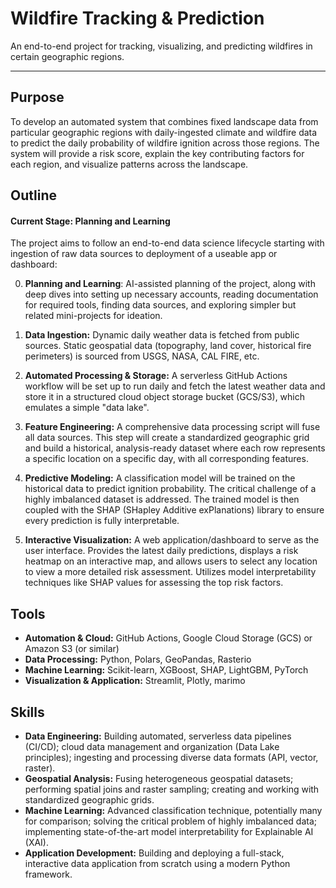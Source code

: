 # Wildfire Tracking & Prediction
An end-to-end project for tracking, visualizing, and predicting wildfires in certain geographic regions.

---

## Purpose

To develop an automated system that combines fixed landscape data from particular geographic regions with daily-ingested climate and wildfire data to predict the daily probability of wildfire ignition across those regions. The system will provide a risk score, explain the key contributing factors for each region, and visualize patterns across the landscape.

## Outline
#### Current Stage: Planning and Learning

The project aims to follow an end-to-end data science lifecycle starting with ingestion of raw data sources to deployment of a useable app or dashboard:

0. **Planning and Learning**: AI-assisted planning of the project, along with deep dives into setting up necessary accounts, reading documentation for required tools, finding data sources, and exploring simpler but related mini-projects for ideation.
   
2.  **Data Ingestion:** Dynamic daily weather data is fetched from public sources. Static geospatial data (topography, land cover, historical fire perimeters) is sourced from USGS, NASA, CAL FIRE, etc.

3.  **Automated Processing & Storage:** A serverless GitHub Actions workflow will be set up to run daily and fetch the latest weather data and store it in a structured cloud object storage bucket (GCS/S3), which emulates a simple "data lake".

4.  **Feature Engineering:** A comprehensive data processing script will fuse all data sources. This step will create a standardized geographic grid and build a historical, analysis-ready dataset where each row represents a specific location on a specific day, with all corresponding features.

5.  **Predictive Modeling:** A classification model will be trained on the historical data to predict ignition probability. The critical challenge of a highly imbalanced dataset is addressed. The trained model is then coupled with the SHAP (SHapley Additive exPlanations) library to ensure every prediction is fully interpretable.

6.  **Interactive Visualization:** A web application/dashboard to serve as the user interface. Provides the latest daily predictions, displays a risk heatmap on an interactive map, and allows users to select any location to view a more detailed risk assessment. Utilizes model interpretability techniques like SHAP values for assessing the top risk factors.

## Tools

*   **Automation & Cloud:** GitHub Actions, Google Cloud Storage (GCS) or Amazon S3 (or similar)
*   **Data Processing:** Python, Polars, GeoPandas, Rasterio
*   **Machine Learning:** Scikit-learn, XGBoost, SHAP, LightGBM, PyTorch
*   **Visualization & Application:** Streamlit, Plotly, marimo
   
## Skills
*   **Data Engineering:** Building automated, serverless data pipelines (CI/CD); cloud data management and organization (Data Lake principles); ingesting and processing diverse data formats (API, vector, raster).
*   **Geospatial Analysis:** Fusing heterogeneous geospatial datasets; performing spatial joins and raster sampling; creating and working with standardized geographic grids.
*   **Machine Learning:** Advanced classification technique, potentially many for comparison; solving the critical problem of highly imbalanced data; implementing state-of-the-art model interpretability for Explainable AI (XAI).
*   **Application Development:** Building and deploying a full-stack, interactive data application from scratch using a modern Python framework.


